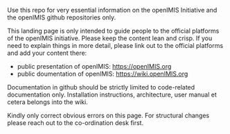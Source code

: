
Use this repo for very essential information on the openIMIS Initiative and the openIMIS github repositories only.

This landing page is only intended to guide people to the official platforms of the openIMIS initiative. Please keep the content lean and crisp. If you need to explain things in more detail, please link out to the official platforms and add your content there:

- public presentation of openIMIS: https://openIMIS.org
- public doumentation of openIMIS: https://wiki.openIMIS.org

Documentation in github should be strictly limited to code-related documentation only. Installation instructions, architecture, user manual et cetera belongs into the wiki.

Kindly only correct obvious errors on this page. For structural changes please reach out to the co-ordination desk first.
